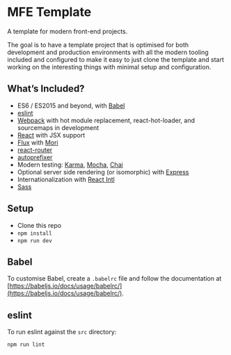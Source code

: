 # MFE Template

A template for modern front-end projects.

The goal is to have a template project that is optimised for both development
and production environments with all the modern tooling included and
configured to make it easy to just clone the template and start working on the
interesting things with minimal setup and configuration.

## What’s Included?

- ES6 / ES2015 and beyond, with [Babel]
- [eslint]
- [Webpack] with hot module replacement, react-hot-loader, and
  sourcemaps in development
- [React] with JSX support
- [Flux] with [Mori]
- [react-router]
- [autoprefixer]
- Modern testing: [Karma], [Mocha], [Chai]
- Optional server side rendering (or isomorphic) with [Express]
- Internationalization with [React Intl]
- [Sass]

[Babel]: https://babeljs.io
[React]: http://facebook.github.io/react/
[Flux]: https://facebook.github.io/flux/
[Mori]: http://swannodette.github.io/mori/
[react-router]: https://github.com/rackt/react-router
[Webpack]: http://webpack.github.io
[eslint]: http://eslint.org
[autoprefixer]: https://github.com/postcss/autoprefixer
[Karma]: http://karma-runner.github.io/
[Mocha]: http://mochajs.org
[Chai]: http://chaijs.com
[Express]: http://expressjs.com
[React Intl]: http://formatjs.io/react/
[Sass]: http://sass-lang.com


## Setup

- Clone this repo
- `npm install`
- `npm run dev`


## Babel

To customise Babel, create a `.babelrc` file and follow the documentation at
[https://babeljs.io/docs/usage/babelrc/](https://babeljs.io/docs/usage/babelrc/).

## eslint

To run eslint against the `src` directory:

```sh
npm run lint
```
